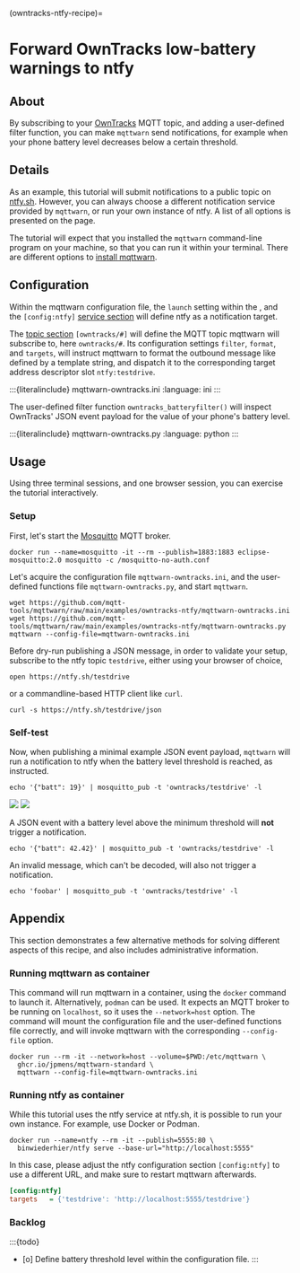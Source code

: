 (owntracks-ntfy-recipe)=

# Forward OwnTracks low-battery warnings to ntfy


## About

By subscribing to your [OwnTracks] MQTT topic, and adding a user-defined filter
function, you can make `mqttwarn` send notifications, for example when your
phone battery level decreases below a certain threshold.


## Details

As an example, this tutorial will submit notifications to a public topic on
[ntfy.sh]. However, you can always choose a different notification service
provided by `mqttwarn`, or run your own instance of ntfy. A list of all options
is presented on the [](#notifier-catalog) page.

The tutorial will expect that you installed the `mqttwarn` command-line program
on your machine, so that you can run it within your terminal. There are different
options to [install mqttwarn](#install).


## Configuration

Within the mqttwarn configuration file, the `launch` setting within the
[](#configuration-defaults-section), and the `[config:ntfy]` [service section](#services)
will define ntfy as a notification target.

The [topic section](#topics) `[owntracks/#]` will define the MQTT topic mqttwarn will
subscribe to, here `owntracks/#`. Its configuration settings `filter`, `format`, and
`targets`, will instruct mqttwarn to format the outbound message like defined by a
template string, and dispatch it to the corresponding target address descriptor slot
`ntfy:testdrive`.

:::{literalinclude} mqttwarn-owntracks.ini
:language: ini
:::

The user-defined filter function `owntracks_batteryfilter()` will inspect OwnTracks'
JSON event payload for the value of your phone's battery level.

:::{literalinclude} mqttwarn-owntracks.py
:language: python
:::


## Usage

Using three terminal sessions, and one browser session, you can exercise the tutorial
interactively.

### Setup
First, let's start the [Mosquitto] MQTT broker.
```shell
docker run --name=mosquitto -it --rm --publish=1883:1883 eclipse-mosquitto:2.0 mosquitto -c /mosquitto-no-auth.conf
```

Let's acquire the configuration file `mqttwarn-owntracks.ini`, and the user-defined
functions file `mqttwarn-owntracks.py`, and start `mqttwarn`.
```shell
wget https://github.com/mqtt-tools/mqttwarn/raw/main/examples/owntracks-ntfy/mqttwarn-owntracks.ini
wget https://github.com/mqtt-tools/mqttwarn/raw/main/examples/owntracks-ntfy/mqttwarn-owntracks.py
mqttwarn --config-file=mqttwarn-owntracks.ini
```

Before dry-run publishing a JSON message, in order to validate your setup, subscribe to the
ntfy topic `testdrive`, either using your browser of choice,
```shell
open https://ntfy.sh/testdrive
```
or a commandline-based HTTP client like `curl`.
```shell
curl -s https://ntfy.sh/testdrive/json
```

### Self-test
Now, when publishing a minimal example JSON event payload, `mqttwarn` will run a notification
to ntfy when the battery level threshold is reached, as instructed.
```shell
echo '{"batt": 19}' | mosquitto_pub -t 'owntracks/testdrive' -l
```
![](https://user-images.githubusercontent.com/453543/236962377-65c7194c-79e7-4ea9-ad19-7ace0f58011f.png)
![](https://user-images.githubusercontent.com/453543/236970113-765274cd-24cb-4e87-9d5c-dd65aa8e8b42.png)

A JSON event with a battery level above the minimum threshold will **not** trigger a notification.
```shell
echo '{"batt": 42.42}' | mosquitto_pub -t 'owntracks/testdrive' -l
```
An invalid message, which can't be decoded, will also not trigger a notification.
```shell
echo 'foobar' | mosquitto_pub -t 'owntracks/testdrive' -l
```


## Appendix

This section demonstrates a few alternative methods for solving different aspects of this
recipe, and also includes administrative information.

### Running mqttwarn as container
This command will run mqttwarn in a container, using the `docker` command to launch it.
Alternatively, `podman` can be used. It expects an MQTT broker to be running on `localhost`,
so it uses the `--network=host` option. The command will mount the configuration file and
the user-defined functions file correctly, and will invoke mqttwarn with the corresponding
`--config-file` option. 
```shell
docker run --rm -it --network=host --volume=$PWD:/etc/mqttwarn \
  ghcr.io/jpmens/mqttwarn-standard \
  mqttwarn --config-file=mqttwarn-owntracks.ini
```

### Running ntfy as container
While this tutorial uses the ntfy service at ntfy.sh, it is possible to run your own
instance. For example, use Docker or Podman.
```shell
docker run --name=ntfy --rm -it --publish=5555:80 \
  binwiederhier/ntfy serve --base-url="http://localhost:5555"
```
In this case, please adjust the ntfy configuration section `[config:ntfy]` to use
a different URL, and make sure to restart mqttwarn afterwards.
```ini
[config:ntfy]
targets   = {'testdrive': 'http://localhost:5555/testdrive'}
```

### Backlog
:::{todo}
- [o] Define battery threshold level within the configuration file.
:::


[Mosquitto]: https://mosquitto.org
[ntfy.sh]: https://ntfy.sh/
[OwnTracks]: https://owntracks.org
